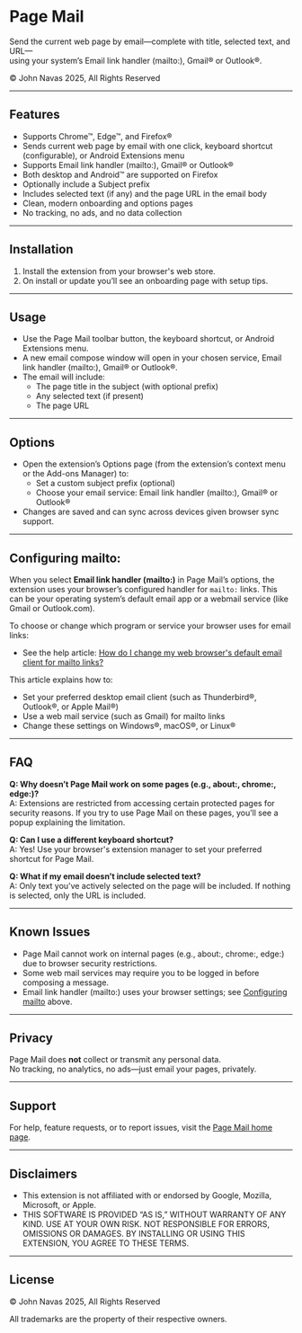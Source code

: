 # Page Mail

Send the current web page by email—complete with title, selected text, and URL—   
using your system’s Email link handler (mailto:), Gmail® or Outlook®.

© John Navas 2025, All Rights Reserved

---

## Features

- Supports Chrome™, Edge™, and Firefox®
- Sends current web page by email with one click, keyboard shortcut (configurable), or Android Extensions menu
- Supports Email link handler (mailto:), Gmail® or Outlook®
- Both desktop and Android™ are supported on Firefox
- Optionally include a Subject prefix
- Includes selected text (if any) and the page URL in the email body
- Clean, modern onboarding and options pages
- No tracking, no ads, and no data collection

---

## Installation

1. Install the extension from your browser's web store.
2. On install or update you’ll see an onboarding page with setup tips.

---

## Usage

- Use the Page Mail toolbar button, the keyboard shortcut, or Android Extensions menu.
- A new email compose window will open in your chosen service, Email link handler (mailto:), Gmail® or Outlook®.
- The email will include:
  - The page title in the subject (with optional prefix)
  - Any selected text (if present)
  - The page URL

---

## Options

- Open the extension’s Options page (from the extension’s context menu or the Add-ons Manager) to:
  - Set a custom subject prefix (optional)
  - Choose your email service: Email link handler (mailto:), Gmail® or Outlook®
- Changes are saved and can sync across devices given browser sync support.

---

## Configuring mailto:

When you select **Email link handler (mailto:)** in Page Mail’s options, the extension uses your browser’s configured handler for `mailto:` links. This can be your operating system’s default email app or a webmail service (like Gmail or Outlook.com).

To choose or change which program or service your browser uses for email links:

- See the help article: [How do I change my web browser's default email client for mailto links?](https://support.procore.com/faq/how-do-i-change-my-web-browsers-default-email-client-for-mailto-links)

This article explains how to:
- Set your preferred desktop email client (such as Thunderbird®, Outlook®, or Apple Mail®)
- Use a web mail service (such as Gmail) for mailto links
- Change these settings on Windows®, macOS®, or Linux®

---

## FAQ

**Q: Why doesn’t Page Mail work on some pages (e.g., about:, chrome:, edge:)?**  
A: Extensions are restricted from accessing certain protected pages for security reasons. If you try to use Page Mail on these pages, you’ll see a popup explaining the limitation.

**Q: Can I use a different keyboard shortcut?**  
A: Yes! Use your browser's extension manager to set your preferred shortcut for Page Mail.

**Q: What if my email doesn’t include selected text?**  
A: Only text you’ve actively selected on the page will be included. If nothing is selected, only the URL is included.

---

## Known Issues

- Page Mail cannot work on internal pages (e.g., about:, chrome:, edge:) due to browser security restrictions.
- Some web mail services may require you to be logged in before composing a message.
- Email link handler (mailto:) uses your browser settings; see [Configuring mailto](#configuring-mailto) above.

---

## Privacy

Page Mail does **not** collect or transmit any personal data.  
No tracking, no analytics, no ads—just email your pages, privately.

---

## Support

For help, feature requests, or to report issues, visit the [Page Mail home page](https://github.com/JNavas2/Page-Mail).

---

## Disclaimers

- This extension is not affiliated with or endorsed by Google, Mozilla, Microsoft, or Apple.
- THIS SOFTWARE IS PROVIDED “AS IS,” WITHOUT WARRANTY OF ANY KIND. USE AT YOUR OWN RISK. NOT RESPONSIBLE FOR ERRORS, OMISSIONS OR DAMAGES. BY INSTALLING OR USING THIS EXTENSION, YOU AGREE TO THESE TERMS.

---

## License

© John Navas 2025, All Rights Reserved

All trademarks are the property of their respective owners.
